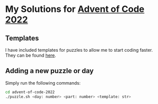 # My Solutions for [Advent of Code 2022](https://adventofcode.com/2022)

## Templates
I have included templates for puzzles to allow me to start coding faster. They can be found [here](/templates).

## Adding a new puzzle or day
Simply run the following commands:
```bash
cd advent-of-code-2022
./puzzle.sh <day: number> <part: number> <template: str>
```